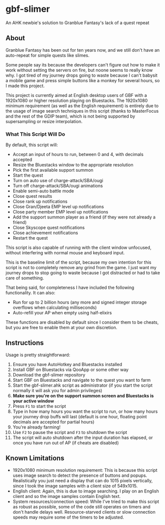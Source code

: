 # gbf-slimer
An AHK newbie's solution to Granblue Fantasy's lack of a quest repeat

## About
Granblue Fantasy has been out for ten years now, and we still don't have an auto-repeat for simple quests like slimes.

Some people say its because the developers can't figure out how to make it work without setting the servers on fire, but noone seems to really know why.
I got tired of my journey drops going to waste because I can't babysit a mobile game and press simple buttons like a monkey for several hours, so I made this project.

This project is currently aimed at English desktop users of GBF with a 1920x1080 or higher resolution playing on Bluestacks.
The 1920x1080 minimum requirement (as well as the English requirement) is entirely due to the usage of image search techniques in this script (thanks to MasterFocus and the rest of the GDIP team),
which is not being supported by supersampling or resize interpolation.

### What This Script Will Do
By default, this script will:
- Accept an input of hours to run, between 0 and 4, with decimals accepted
- Resize the Bluestacks window to the appropriate resolution
- Pick the first available support summon
- Start the quest
- Turn on auto use of charge-attack/SBA/ougi
- Turn off charge-attack/SBA/ougi animations
- Enable semi-auto battle mode
- Close quest results
- Close rank up notifications
- Close Gran/Djeeta EMP level up notifications
- Close party member EMP level up notifications
- Add the support summon player as a friend (if they were not already a friend)
- Close Skyscope quest notifications
- Close achievement notifications
- Restart the quest

This script is also capable of running with the client window unfocused, without interfering with normal mouse and keyboard input.

This is the baseline limit of the script, because my own intention for this script is not to completely remove any grind from the game.
I just want my journey drops to stop going to waste because I got distracted or had to take care of something.

That being said, for completeness I have included the following functionality.
It can also:
- Run for up to 2 billion hours (any more and signed integer storage overflows when calculating milliseconds)
- Auto-refill your AP when empty using half-elixirs

These functions are disabled by default since I consider them to be cheats, but you are free to enable them at your own discretion.

## Instructions
Usage is pretty straightforward:
1. Ensure you have AutoHotkey and Bluestacks installed
2. Install GBF on Bluestacks via QooApp or some other way
3. Download the gbf-slimer repository
4. Start GBF on Bluestacks and navigate to the quest you want to farm
5. Start the gbf-slimer.ahk script as administrator (if you start the script normally it will ask you for admin privileges)
6. **Make sure you're on the support summon screen and Bluestacks is your active window**
7. Press `F1` to start the script
8. Type in how many hours you want the script to run, or how many hours your journey drop buffs will last (default is one hour, floating point decimals are accepted for partial hours)
9. You're already farming!
10. Use `F2` to pause the script and `F3` to shutdown the script
11. The script will auto shutdown after the input duration has elapsed, or once you have run out of AP (if cheats are disabled)

## Known Limitations
- 1920x1080 minimum resolution requirement: This is because this script uses image search to detect the presence of buttons and popups. Realistically you just need a display that can do 1015 pixels vertically, since I took the image samples with a client size of 549x1015.
- English client: Again, this is due to image searching. I play on an English client and so the image samples contain English text.
- System resources/connection speed: While I've tried to make this script as robust as possible, some of the code still operates on timers and don't handle delays well. Resource-starved clients or slow connection speeds may require some of the timers to be adjusted.
